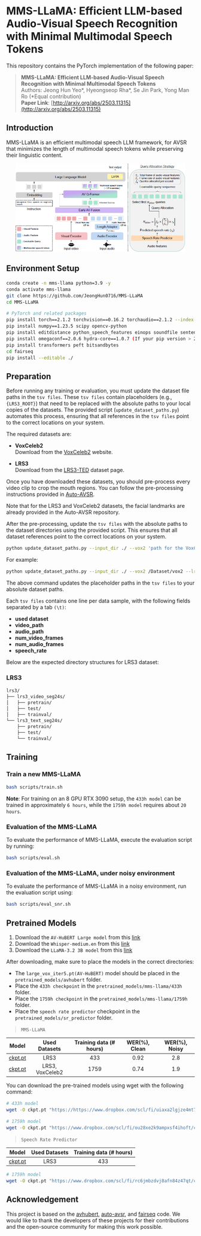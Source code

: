 # MMS-LLaMA: Efficient LLM-based Audio-Visual Speech Recognition with Minimal Multimodal Speech Tokens

This repository contains the PyTorch implementation of the following paper:
> **MMS-LLaMA: Efficient LLM-based Audio-Visual Speech Recognition with Minimal Multimodal Speech Tokens**<be>
><br>
> Authors: Jeong Hun Yeo*, Hyeongseop Rha*, Se Jin Park, Yong Man Ro (*Equal contribution)<br>
> **Paper Link**: [http://arxiv.org/abs/2503.11315](http://arxiv.org/abs/2503.11315)

## Introduction
MMS-LLaMA is an efficient multimodal speech LLM framework, for AVSR that minimizes the length of multimodal speech tokens while preserving their linguistic content.
<div align="center"><img width="90%" src="image.png?raw=true" /></div>



## Environment Setup
```bash
conda create -n mms-llama python=3.9 -y
conda activate mms-llama
git clone https://github.com/JeongHun0716/MMS-LLaMA
cd MMS-LLaMA
```
```bash
# PyTorch and related packages
pip install torch==2.1.2 torchvision==0.16.2 torchaudio==2.1.2 --index-url https://download.pytorch.org/whl/cu121
pip install numpy==1.23.5 scipy opencv-python
pip install editdistance python_speech_features einops soundfile sentencepiece tqdm tensorboard unidecode librosa
pip install omegaconf==2.0.6 hydra-core==1.0.7 (If your pip version > 24.1, please run "python3 -m pip install --upgrade pip==24.0")
pip install transformers peft bitsandbytes
cd fairseq
pip install --editable ./
```

## Preparation
Before running any training or evaluation, you must update the dataset file paths in the ```tsv files```. These ```tsv files``` contain placeholders (e.g., ```{LRS3_ROOT}```) that need to be replaced with the absolute paths to your local copies of the datasets. The provided script (```update_dataset_paths.py```) automates this process, ensuring that all references in the ```tsv files``` point to the correct locations on your system.

The required datasets are:

* **VoxCeleb2**  
  Download from the [VoxCeleb2](https://www.robots.ox.ac.uk/~vgg/data/voxceleb/vox2.html) website.

* **LRS3**  
  Download from the [LRS3-TED](https://mmai.io/datasets/lip_reading/) dataset page.

Once you have downloaded these datasets, you should pre-process every video clip to crop the mouth regions. You can follow the pre-processing instructions provided in [Auto-AVSR](https://github.com/mpc001/auto_avsr/tree/main/preparation).

Note that for the LRS3 and VoxCeleb2 datasets, the facial landmarks are already provided in the Auto-AVSR repository.

After the pre-processing, update the ```tsv files``` with the absolute paths to the dataset directories using the provided script. This ensures that all dataset references point to the correct locations on your system.


```bash
python update_dataset_paths.py --input_dir ./ --vox2 'path for the VoxCeleb2 dataset' --lrs3 'path for the LRS3 dataset' 
```

For example:
```bash
python update_dataset_paths.py --input_dir ./ --vox2 /Dataset/vox2 --lrs3 /Dataset/lrs3
```

The above command updates the placeholder paths in the ```tsv files``` to your absolute dataset paths.

Each ```tsv files``` contains one line per data sample, with the following fields separated by a tab ```(\t)```:

* **used dataset**
* **video_path**
* **audio_path**
* **num_video_frames**
* **num_audio_frames**    
* **speech_rate**

Below are the expected directory structures for LRS3 dataset:

### LRS3
```
lrs3/
├── lrs3_video_seg24s/              
│   ├── pretrain/
│   ├── test/
│   ├── trainval/            
└── lrs3_text_seg24s/
    ├── pretrain/
    ├── test/
    └── trainval/    
```


## Training
### Train a new MMS-LLaMA

```bash
bash scripts/train.sh
```

**Note**: For training on an 8 GPU RTX 3090 setup, the `433h model` can be trained in approximately `6 hours`, while the `1759h model` requires about `20 hours`.


### Evaluation of the MMS-LLaMA
To evaluate the performance of MMS-LLaMA, execute the evaluation script by running:

```bash
bash scripts/eval.sh
```

### Evaluation of the MMS-LLaMA, under noisy environment
To evaluate the performance of MMS-LLaMA in a noisy environment, run the evaluation script using:

```bash
bash scripts/eval_snr.sh
```


## Pretrained Models
1. Download the ```AV-HuBERT Large model``` from this [link](https://github.com/facebookresearch/av_hubert) 
2. Download the ```Whisper-medium.en``` from this [link](https://huggingface.co/openai/whisper-medium.en) 
3. Download the ```LLaMA-3.2 3B model``` from this [link](https://huggingface.co/meta-llama/Llama-3.2-3B)

After downloading, make sure to place the models in the correct directories:
- The `large_vox_iter5.pt(AV-HuBERT)` model should be placed in the `pretrained_models/avhubert` folder.
- Place the `433h checkpoint` in the `pretrained_models/mms-llama/433h` folder.
- Place the `1759h checkpoint` in the `pretrained_models/mms-llama/1759h` folder.
- Place the `speech rate predictor` checkpoint in the `pretrained_models/sr_predictor` folder.

> ```MMS-LLaMA```

| Model         | Used Datasets  | Training data (# hours)   | WER(\%), Clean  | WER(\%), Noisy | 
|--------------|:----------:|:------------------:|:------------------:|:------------------:|
| [ckpt.pt](https://www.dropbox.com/scl/fi/uiaxa2lgjze4mt7tdi5wu/checkpoint_best.pt?rlkey=o62sc6ann8xm3gpkyj4yk3rwe&st=s5q385op&dl=1) |       LRS3       |       433       |       0.92       |      2.8       |
| [ckpt.pt](https://www.dropbox.com/scl/fi/ou28xe2k9ampxsf4ihoft/checkpoint_best.pt?rlkey=a4q1qgigodhrgwqi9lgsalj7f&st=ga8z79vc&dl=1) |       LRS3, VoxCeleb2       |       1759       |       0.74       | 1.9   |

You can download the pre-trained models using wget with the following command:

```bash
# 433h model
wget -O ckpt.pt "https://https://www.dropbox.com/scl/fi/uiaxa2lgjze4mt7tdi5wu/checkpoint_best.pt?rlkey=o62sc6ann8xm3gpkyj4yk3rwe&st=s5q385op&dl=1"
```

```bash
# 1759h model
wget -O ckpt.pt "https://www.dropbox.com/scl/fi/ou28xe2k9ampxsf4ihoft/checkpoint_best.pt?rlkey=a4q1qgigodhrgwqi9lgsalj7f&st=ga8z79vc&dl=1"
```



> ```Speech Rate Predictor```

| Model         | Used Datasets  | Training data (# hours)   |
|--------------|:----------:|:------------------:|
| [ckpt.pt](https://www.dropbox.com/scl/fi/rc6jmbzdvj8afn84z47qt/checkpoint.pt?rlkey=aoa0ifkdydgm9gjmt2ljwpgrc&st=we9qoqtb&dl=1) |       LRS3       |       433       |

```bash
# 1759h model
wget -O ckpt.pt "https://www.dropbox.com/scl/fi/rc6jmbzdvj8afn84z47qt/checkpoint.pt?rlkey=aoa0ifkdydgm9gjmt2ljwpgrc&st=we9qoqtb&dl=1"
```


## Acknowledgement
This project is based on the [avhubert](https://github.com/facebookresearch/av_hubert), [auto-avsr](https://github.com/mpc001/auto_avsr), and [fairseq](https://github.com/facebookresearch/fairseq) code. We would like to thank the developers of these projects for their contributions and the open-source community for making this work possible.

